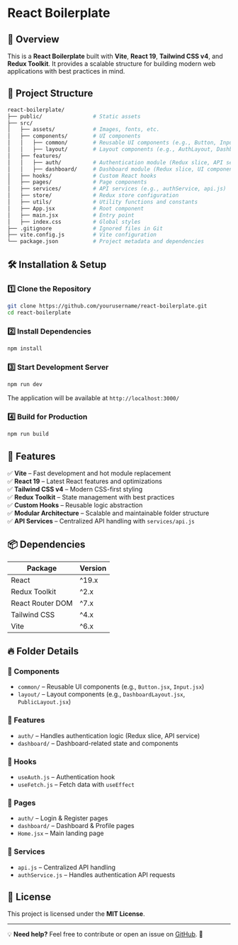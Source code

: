 # React Boilerplate

## 🚀 Overview

This is a **React Boilerplate** built with **Vite**, **React 19**, **Tailwind CSS v4**, and **Redux Toolkit**. It provides a scalable structure for building modern web applications with best practices in mind.

## 📂 Project Structure

```bash
react-boilerplate/
├── public/                # Static assets
├── src/
│   ├── assets/            # Images, fonts, etc.
│   ├── components/        # UI components
│   │   ├── common/        # Reusable UI components (e.g., Button, Input)
│   │   ├── layout/        # Layout components (e.g., AuthLayout, DashboardLayout)
│   ├── features/
│   │   ├── auth/          # Authentication module (Redux slice, API service)
│   │   ├── dashboard/     # Dashboard module (Redux slice, UI components)
│   ├── hooks/             # Custom React hooks
│   ├── pages/             # Page components
│   ├── services/          # API services (e.g., authService, api.js)
│   ├── store/             # Redux store configuration
│   ├── utils/             # Utility functions and constants
│   ├── App.jsx            # Root component
│   ├── main.jsx           # Entry point
│   ├── index.css          # Global styles
├── .gitignore             # Ignored files in Git
├── vite.config.js         # Vite configuration
└── package.json           # Project metadata and dependencies
```

## 🛠️ Installation & Setup

### 1️⃣ Clone the Repository

```bash
git clone https://github.com/yourusername/react-boilerplate.git
cd react-boilerplate
```

### 2️⃣ Install Dependencies

```bash
npm install
```

### 3️⃣ Start Development Server

```bash
npm run dev
```

The application will be available at `http://localhost:3000/`

### 4️⃣ Build for Production

```bash
npm run build
```

## 🚀 Features

✅ **Vite** – Fast development and hot module replacement  
✅ **React 19** – Latest React features and optimizations  
✅ **Tailwind CSS v4** – Modern CSS-first styling  
✅ **Redux Toolkit** – State management with best practices  
✅ **Custom Hooks** – Reusable logic abstraction  
✅ **Modular Architecture** – Scalable and maintainable folder structure  
✅ **API Services** – Centralized API handling with `services/api.js`

## 📦 Dependencies

| Package          | Version |
| ---------------- | ------- |
| React            | ^19.x   |
| Redux Toolkit    | ^2.x    |
| React Router DOM | ^7.x    |
| Tailwind CSS     | ^4.x    |
| Vite             | ^6.x    |

## 🔥 Folder Details

### 📌 Components

- `common/` – Reusable UI components (e.g., `Button.jsx`, `Input.jsx`)
- `layout/` – Layout components (e.g., `DashboardLayout.jsx`, `PublicLayout.jsx`)

### 📌 Features

- `auth/` – Handles authentication logic (Redux slice, API service)
- `dashboard/` – Dashboard-related state and components

### 📌 Hooks

- `useAuth.js` – Authentication hook
- `useFetch.js` – Fetch data with `useEffect`

### 📌 Pages

- `auth/` – Login & Register pages
- `dashboard/` – Dashboard & Profile pages
- `Home.jsx` – Main landing page

### 📌 Services

- `api.js` – Centralized API handling
- `authService.js` – Handles authentication API requests

## 📜 License

This project is licensed under the **MIT License**.

---

💡 **Need help?** Feel free to contribute or open an issue on [GitHub](https://github.com/yourusername/react-boilerplate). 🚀
